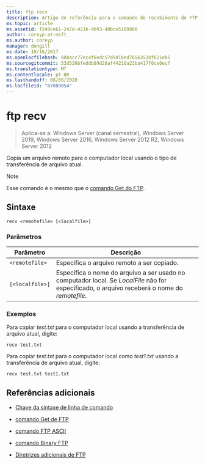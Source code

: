 ```yaml
---
title: ftp recv
description: Artigo de referência para o comando de recebimento de FTP, que copia um arquivo remoto para o computador local usando o tipo de transferência de arquivo atual.
ms.topic: article
ms.assetid: f249ce61-247d-421b-9b93-48bce5108800
author: coreyp-at-msft
ms.author: coreyp
manager: dongill
ms.date: 10/16/2017
ms.openlocfilehash: 888acc77ec4f6edc57d9d1bed76563538f621eb5
ms.sourcegitcommit: 53d526bfeddb89d28af44210a23ba417f6ce0ecf
ms.translationtype: MT
ms.contentlocale: pt-BR
ms.lasthandoff: 08/06/2020
ms.locfileid: "87889054"
---
```

# <a name="ftp-recv"></a>ftp recv

> Aplica-se a: Windows Server (canal semestral), Windows Server 2019, Windows Server 2016, Windows Server 2012 R2, Windows Server 2012

Copia um arquivo remoto para o computador local usando o tipo de transferência de arquivo atual.

> [!NOTE]
> Esse comando é o mesmo que o [comando Get do FTP](ftp-get.md).

## <a name="syntax"></a>Sintaxe

```
recv <remotefile> [<localfile>]
```

### <a name="parameters"></a>Parâmetros

| Parâmetro | Descrição |
| --------- | ----------- |
| `<remotefile>` | Especifica o arquivo remoto a ser copiado. |
| `[<localfile>]` | Especifica o nome do arquivo a ser usado no computador local. Se *LocalFile* não for especificado, o arquivo receberá o nome do *remotefile*. |

### <a name="examples"></a>Exemplos

Para copiar *test.txt* para o computador local usando a transferência de arquivo atual, digite:

```
recv test.txt
```

Para copiar *test.txt* para o computador local como *test1.txt* usando a transferência de arquivo atual, digite:

```
recv test.txt test1.txt
```

## <a name="additional-references"></a>Referências adicionais

- [Chave da sintaxe de linha de comando](command-line-syntax-key.md)

- [comando Get de FTP](ftp-get.md)

- [comando FTP ASCII](ftp-ascii.md)

- [comando Binary FTP](ftp-binary.md)

- [Diretrizes adicionais de FTP](/previous-versions/orphan-topics/ws.10/cc756013(v=ws.10))
